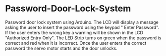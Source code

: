 # Password-Door-Lock-System
Password door lock system using Arduino. The LCD will display a message asking the user to insert the password using the keypad " Enter Password". If the user enters the wrong key a warning will be shown in the LCD "Authorized Entry Only". The LED Strip turns on green when the password is correct and red when it is incorrect. Once the user enters the correct password the servo motor starts and the door unlocks.
